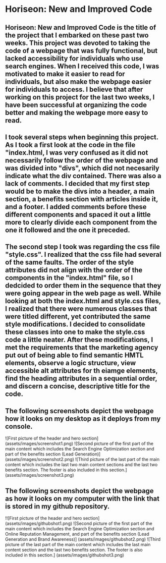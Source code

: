 # Horiseon: New and Improved Code

## Horiseon: New and Improved Code is the title of the project that I embarked on these past two weeks. This project was devoted to taking the code of a webpage that was fully functional, but lacked accessibility for individuals who use search engines. When I received this code, I was motivated to make it easier to read for individuals, but also make the webpage easier for individuals to access. I believe that after working on this project for the last two weeks, I have been successful at organizing the code better and making the webpage more easy to read. 

## I took several steps when beginning this project. As I took a first look at the code in the file "index.html, I was very confused as it did not necessarily follow the order of the webpage and was divided into "divs", which did not necesarily indicate what the div contained. There was also a lack of comments. I decided that my first step would be to make the divs into a header, a main section, a benefits section with articles inside it, and a footer. I added comments before these different components and spaced it out a little more to clearly divide each component from the one it followed and the one it preceded.

## The second step I took was regarding the css file "style.css". I realized that the css file had several of the same faults. The order of the style attributes did not align with the order of the components in the "index.html" file, so I dedcided to order them in the sequence that they were going appear in the web page as well. While looking at both the index.html and style.css files, I realized that there were numerous classes that were titled different, yet contributed the same style modifications. I decided to consolidate these classes into one to make the style.css code a little neater. After these modifications, I met the requirements that the marketing agency put out of being able to find semantic HMTL elements, observe a logic structure, view accessible alt attributes for th eiamge elements, find the heading attributes in a sequential order, and discern a concise, descriptive title for the code. 

## The following screenshots depict the webpage how it looks on my desktop as it deploys from my console. 

![First picture of the header and hero section] (assets/images/screenshot1.png)
![Second picture of the first part of the main content which includes the Search Engine Optimization section and part of the benefits section (Lead Generation)] (assets/images/screenshot2.png)
![Third picture of the last part of the main content which includes the last two main content sections and the last two benefits section. The footer is also included in this section.] (assets/images/screenshot3.png)

## The following screenshots depict the webpage as how it looks on my computer with the link that is stored in my github repository.

!![First picture of the header and hero section] (assets/images/githubshot1.png)
![Second picture of the first part of the main content which includes the Search Engine Optimization section and Online Reputation Management, and part of the benefits section (Lead Generation and Brand Awareness)] (assets/images/githubshot2.png)
![Third picture of the last part of the main content which includes the last main content section and the last two benefits section. The footer is also included in this section.] (assets/images/githubshot3.png)



